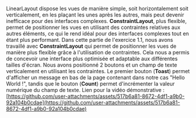 LinearLayout dispose les vues de manière simple, soit horizontalement soit verticalement, en les plaçant les unes après les autres, mais peut devenir inefficace pour des interfaces complexes. **ConstraintLayout**, plus flexible, permet de positionner les vues en utilisant des contraintes relatives aux autres éléments, ce qui le rend idéal pour des interfaces complexes tout en étant plus performant.
Dans cette partie de l'exercice 1.1, nous avons travaillé avec **ConstraintLayout** qui permet de positionner les vues de manière plus flexible grâce à l'utilisation de contraintes. Cela nous a permis de concevoir une interface plus optimisée et adaptable aux différentes tailles d'écran.
Nous avons positionné 2 boutons et un champ de texte verticalement en utilisant les contraintes. Le premier bouton (**Toast**) permet d'afficher un message en bas de la page contenant dans notre cas "Hello World !", tandis que le bouton (**Count**) permet d'incrémenter la valeur numérique du champ de texte.
Lien pour la vidéo démonstrative : [https://github.com/user-attachments/assets/517b6a81-8672-4df1-a9b0-92a104b0cdae](https://github.com/user-attachments/assets/517b6a81-8672-4df1-a9b0-92a104b0cdae)
